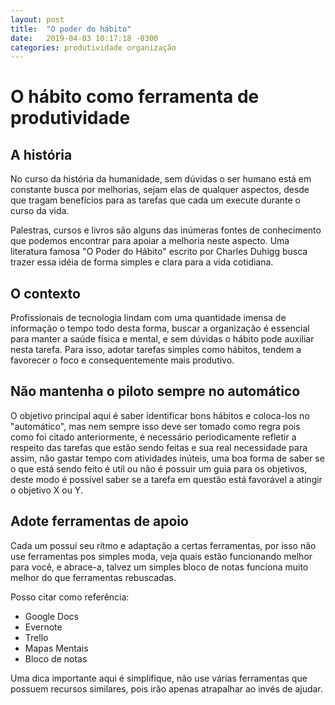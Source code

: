 ```yaml
---
layout: post
title:  "O poder do hábito"
date:   2019-04-03 10:17:18 -0300
categories: produtividade organização
---
```


# O hábito como ferramenta de produtividade

## A história

No curso da história da humanidade, sem dúvidas o ser humano está em constante busca por melhorias, sejam elas de qualquer aspectos, desde que tragam benefícios para as tarefas que cada um execute durante o curso da vida.

Palestras, cursos e livros são alguns das inúmeras fontes de conhecimento que podemos encontrar para apoiar a melhoria neste aspecto. Uma literatura famosa "O Poder do Hábito" escrito por Charles Duhigg busca trazer essa idéia de forma simples e clara para a vida cotidiana.

## O contexto

Profissionais de tecnologia lindam com uma quantidade imensa de informação o tempo todo desta forma, buscar a organização é essencial para manter a saúde física e mental, e sem dúvidas o hábito pode auxiliar nesta tarefa. Para isso, adotar tarefas simples como hábitos, tendem a favorecer o foco e consequentemente mais produtivo.

## Não mantenha o piloto sempre no automático

O objetivo principal aqui é saber identificar bons hábitos e coloca-los no "automático", mas nem sempre isso deve ser tomado como regra pois como foi citado anteriormente, é necessário periodicamente refletir a respeito das tarefas que estão sendo feitas e sua real necessidade para assim, não gastar tempo com atividades inúteis, uma boa forma de saber se o que está sendo feito é util ou não é possuir um guia para os objetivos, deste modo é possível saber se a tarefa em questão está favorável a atingir o objetivo X ou Y.

## Adote ferramentas de apoio

Cada um possuí seu rítmo e adaptação a certas ferramentas, por isso não use ferramentas pos simples moda, veja quais estão funcionando melhor para você, e abrace-a, talvez um simples bloco de notas funciona muito melhor do que ferramentas rebuscadas.

Posso citar como referência:

- Google Docs
- Evernote
- Trello
- Mapas Mentais
- Bloco de notas

Uma dica importante aqui é simplifique, não use várias ferramentas que possuem recursos similares, pois irão apenas atrapalhar ao invés de ajudar.